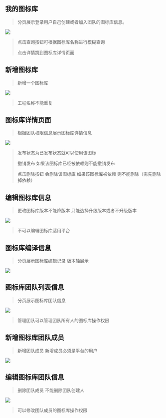 ## 我的图标库
 > 分页展示登录用户自己创建或者加入团队的图标库信息。

![](https://i.imgur.com/9RdCfXM.png)
 > 点击查询按钮可根据图标库名称进行模糊查询
 > 
 > 点击详情跳到图标库详情页面
 
## 新增图标库
 > 新增一个图标库
 
![](https://i.imgur.com/c9diFFr.png)
 > 工程名称不能重复
 
## 图标库详情页面
 > 根据团队权限信息展示图标库详情信息
 
![](https://i.imgur.com/kRAPRsw.png)
 > 发布状态为已发布状态就可以使用该图标
 > 
 > 撤销发布 如果该图标库已经被依赖则不能撤销发布
 > 
 > 点击删除按钮 会删除该图标库 如果该图标库被依赖 则不能删除（需先删除掉依赖）

## 编辑图标库信息
 > 更改图标库版本不能降版本 只能选择升级版本或者不升级版本
 
![](https://i.imgur.com/8frhMLx.png)
 >  不可以编辑图标库适用平台
 
## 图标库编译信息
 > 分页展示图标库编辑记录 版本轴展示
 
![](https://i.imgur.com/EIbHoOJ.png)

## 图标库团队列表信息
 > 分页展示图标库团队信息
 
![](https://i.imgur.com/BbI22iQ.png)
 > 管理团队可以管理团队所有人的图标库操作权限

## 新增图标库团队成员
 > 新增团队成员 新增成员必须是平台的用户
 
![](https://i.imgur.com/BgKdqtj.png)

## 编辑图标库团队信息
 >  删除团队成员 不能删除团队创建人
 
![](https://i.imgur.com/NgqAMVy.png)
 > 可以修改团队成员的图标库操作权限